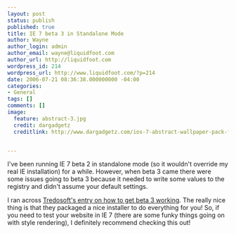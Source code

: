 ```yaml
---
layout: post
status: publish
published: true
title: IE 7 beta 3 in Standalone Mode
author: Wayne
author_login: admin
author_email: wayne@liquidfoot.com
author_url: http://liquidfoot.com
wordpress_id: 214
wordpress_url: http://www.liquidfoot.com/?p=214
date: 2006-07-21 08:36:38.000000000 -04:00
categories:
- General
tags: []
comments: []
image:
  feature: abstract-3.jpg
  credit: dargadgetz
  creditlink: http://www.dargadgetz.com/ios-7-abstract-wallpaper-pack-for-iphone-5-and-ipod-touch-retina/


---
```

I've been running IE 7 beta 2 in standalone mode (so it wouldn't override my real IE installation) for a while. However, when beta 3 came there were some issues going to beta 3 because it needed to write some values to the registry and didn't assume your default settings.


I ran across <a href="http://tredosoft.com/IE7_standalone">Tredosoft's entry on how to get beta 3 working</a>. The really nice thing is that they packaged a nice installer to do everything for you! So, if you need to test your website in IE 7 (there are some funky things going on with style rendering), I definitely recommend checking this out!
